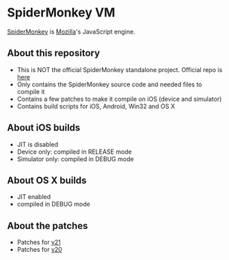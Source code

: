 # SpiderMonkey VM

[SpiderMonkey](https://developer.mozilla.org/en-US/docs/SpiderMonkey) is [Mozilla](http://www.mozilla.org)'s JavaScript engine.

## About this repository

 - This is NOT the official SpiderMonkey standalone project. Official repo is [here](https://developer.mozilla.org/en-US/docs/SpiderMonkey)
 - Only contains the SpiderMonkey source code and needed files to compile it
 - Contains a few patches to make it compile on iOS (device and simulator)
 - Contains build scripts for iOS, Android, Win32 and OS X
 
 
## About iOS builds

 - JIT is disabled
 - Device only: compiled in RELEASE mode
 - Simulator only: compiled in DEBUG mode
 

## About OS X builds

 - JIT enabled
 - compiled in DEBUG mode
 

## About the patches
 
 - Patches for [v21](https://github.com/ricardoquesada/Spidermonkey/wiki/Migrating-to-v21)
 - Patches for [v20](https://github.com/ricardoquesada/Spidermonkey/wiki/Migrating-to-v20)
 


 